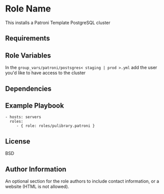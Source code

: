 Role Name
=========

This installs a Patroni Template PostgreSQL cluster

Requirements
------------


Role Variables
--------------

In the `group_vars/patroni/postsgres< staging | prod >.yml` add the user you'd like to have access to the cluster

Dependencies
------------


Example Playbook
----------------

    - hosts: servers
      roles:
         - { role: roles/pulibrary.patroni }

License
-------

BSD

Author Information
------------------

An optional section for the role authors to include contact information, or a
website (HTML is not allowed).
